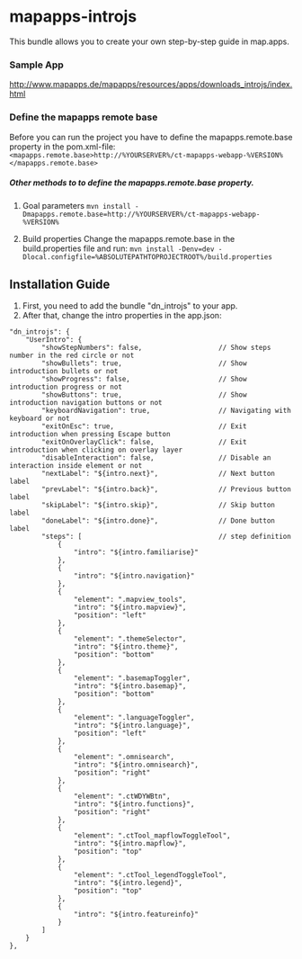 # mapapps-introjs

This bundle allows you to create your own step-by-step guide in map.apps.

### Sample App ###
http://www.mapapps.de/mapapps/resources/apps/downloads_introjs/index.html

### Define the mapapps remote base
Before you can run the project you have to define the mapapps.remote.base property in the pom.xml-file:
`<mapapps.remote.base>http://%YOURSERVER%/ct-mapapps-webapp-%VERSION%</mapapps.remote.base>`

##### Other methods to to define the mapapps.remote.base property.
1. Goal parameters
`mvn install -Dmapapps.remote.base=http://%YOURSERVER%/ct-mapapps-webapp-%VERSION%`

2. Build properties
Change the mapapps.remote.base in the build.properties file and run:
`mvn install -Denv=dev -Dlocal.configfile=%ABSOLUTEPATHTOPROJECTROOT%/build.properties`

Installation Guide
------------------

1. First, you need to add the bundle "dn_introjs" to your app.
2. After that, change the intro properties in the app.json:

```
"dn_introjs": {
    "UserIntro": {
        "showStepNumbers": false,                   // Show steps number in the red circle or not
        "showBullets": true,                        // Show introduction bullets or not
        "showProgress": false,                      // Show introduction progress or not
        "showButtons": true,                        // Show introduction navigation buttons or not
        "keyboardNavigation": true,                 // Navigating with keyboard or not
        "exitOnEsc": true,                          // Exit introduction when pressing Escape button
        "exitOnOverlayClick": false,                // Exit introduction when clicking on overlay layer
        "disableInteraction": false,                // Disable an interaction inside element or not
        "nextLabel": "${intro.next}",               // Next button label
        "prevLabel": "${intro.back}",               // Previous button label
        "skipLabel": "${intro.skip}",               // Skip button label
        "doneLabel": "${intro.done}",               // Done button label
        "steps": [                                  // step definition
            {
                "intro": "${intro.familiarise}"
            },
            {
                "intro": "${intro.navigation}"
            },
            {
                "element": ".mapview_tools",
                "intro": "${intro.mapview}",
                "position": "left"
            },
            {
                "element": ".themeSelector",
                "intro": "${intro.theme}",
                "position": "bottom"
            },
            {
                "element": ".basemapToggler",
                "intro": "${intro.basemap}",
                "position": "bottom"
            },
            {
                "element": ".languageToggler",
                "intro": "${intro.language}",
                "position": "left"
            },
            {
                "element": ".omnisearch",
                "intro": "${intro.omnisearch}",
                "position": "right"
            },
            {
                "element": ".ctWDYWBtn",
                "intro": "${intro.functions}",
                "position": "right"
            },
            {
                "element": ".ctTool_mapflowToggleTool",
                "intro": "${intro.mapflow}",
                "position": "top"
            },
            {
                "element": ".ctTool_legendToggleTool",
                "intro": "${intro.legend}",
                "position": "top"
            },
            {
                "intro": "${intro.featureinfo}"
            }
        ]
    }
},
```